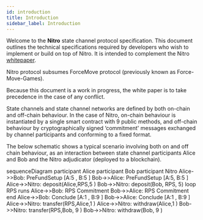 ```yaml
---
id: introduction
title: Introduction
sidebar_label: Introduction
---
```


Welcome to the **Nitro** state channel protocol specification. This document outlines the technical specifications required by developers who wish to implement or build on top of Nitro. It is intended to complement the Nitro [whitepaper](https://eprint.iacr.org/2019/219).

Nitro protocol subsumes ForceMove protocol \(previously known as Force-Move-Games\).

Because this document is a work in progress, the white paper is to take precedence in the case of any conflict.

State channels and state channel networks are defined by both on-chain and off-chain behaviour. In the case of Nitro, on-chain behaviour is instantiated by a single smart contract with 9 public methods, and off-chain behaviour by cryptographically signed ‘commitment' messages exchanged by channel participants and conforming to a fixed format.

The below schematic shows a typical scenario involving both on and off chain behaviour, as an interaction between state channel participants Alice and Bob and the Nitro adjudicator (deployed to a blockchain).

<div class="mermaid">
sequenceDiagram
    participant Alice
    participant Bob
    participant Nitro
        Alice->>Bob: PreFundSetup [A:5 , B:5 ]
        Bob->>Alice: PreFundSetup [A:5, B:5 ]
        Alice->>Nitro: deposit(Alice,RPS,5 )
        Bob->>Nitro: deposit(Bob, RPS, 5)
    loop RPS runs
        Alice->>Bob: RPS Commitment
        Bob->>Alice: RPS Commitment
    end
        Alice->>Bob: Conclude [A:1 , B:9 ]
        Bob->>Alice: Conclude [A:1 , B:9 ]
        Alice->>Nitro: transfer(RPS,Alice,1 )
        Alice->>Nitro: withdraw(Alice,1 )
        Bob->>Nitro: transfer(RPS,Bob, 9 )
        Bob->>Nitro: withdraw(Bob, 9 )
</div>
